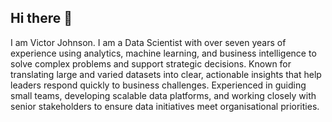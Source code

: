 ## Hi there 👋

<!--
**victorjohnsonk/victorjohnsonk** is a ✨ _special_ ✨ repository because its `README.md` (this file) appears on your GitHub profile.

Here are some ideas to get you started:

- 🔭 I’m currently working on ...
- 🌱 I’m currently learning ...
- 👯 I’m looking to collaborate on ...
- 🤔 I’m looking for help with ...
- 💬 Ask me about ...
- 📫 How to reach me: ...
- 😄 Pronouns: ...
- ⚡ Fun fact: ...
-->
I am Victor Johnson. I am a Data Scientist with over seven years of experience using analytics, machine learning, and business intelligence to solve complex problems and support strategic decisions. Known for translating large and varied datasets into clear, actionable insights that help leaders respond quickly to business challenges. Experienced in guiding small teams, developing scalable data platforms, and working closely with senior stakeholders to ensure data initiatives meet organisational priorities.
